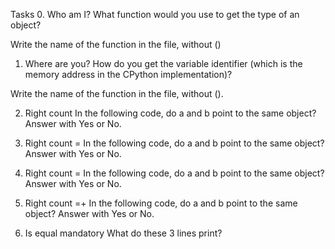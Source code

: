 Tasks
0. Who am I?
What function would you use to get the type of an object?

Write the name of the function in the file, without ()

1. Where are you?
How do you get the variable identifier (which is the memory address in the CPython implementation)?

Write the name of the function in the file, without ().


2. Right count
In the following code, do a and b point to the same object? Answer with Yes or No.


3. Right count =
In the following code, do a and b point to the same object? Answer with Yes or No.


4. Right count =
In the following code, do a and b point to the same object? Answer with Yes or No.


5. Right count =+
In the following code, do a and b point to the same object? Answer with Yes or No.


6. Is equal
mandatory
What do these 3 lines print?
